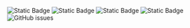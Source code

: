 ![Static Badge](https://img.shields.io/badge/blacklists-60-000000) ![Static Badge](https://img.shields.io/badge/blacklisted-2688438-cc0000) ![Static Badge](https://img.shields.io/badge/whitelisted-2245-00CC00) ![Static Badge](https://img.shields.io/badge/streaming_blacklist-28107-000000) ![GitHub issues](https://img.shields.io/github/issues/fabriziosalmi/blacklists)
